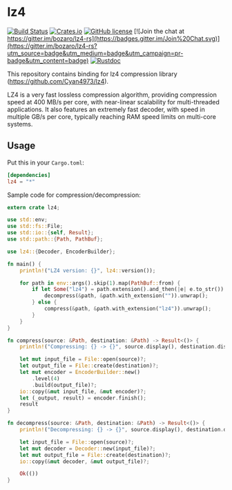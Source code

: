 lz4
====

[![Build Status](https://travis-ci.org/bozaro/lz4-rs.svg?branch=master)](https://travis-ci.org/bozaro/lz4-rs)
[![Crates.io](https://img.shields.io/crates/v/lz4.svg)](https://crates.io/crates/lz4)
[![GitHub license](https://img.shields.io/github/license/bozaro/lz4-rs.svg)](https://github.com/bozaro/lz4-rs/blob/master/LICENSE)
[![Join the chat at https://gitter.im/bozaro/lz4-rs](https://badges.gitter.im/Join%20Chat.svg)](https://gitter.im/bozaro/lz4-rs?utm_source=badge&utm_medium=badge&utm_campaign=pr-badge&utm_content=badge)
[![Rustdoc](https://img.shields.io/badge/doc-rustdoc-green.svg)](https://bozaro.github.io/lz4-rs/lz4/)

This repository contains binding for lz4 compression library (https://github.com/Cyan4973/lz4).

LZ4 is a very fast lossless compression algorithm, providing compression speed at 400 MB/s per core, with near-linear scalability for multi-threaded applications. It also features an extremely fast decoder, with speed in multiple GB/s per core, typically reaching RAM speed limits on multi-core systems.

## Usage

Put this in your `Cargo.toml`:
```toml
[dependencies]
lz4 = "*"
```

Sample code for compression/decompression:
```rust
extern crate lz4;

use std::env;
use std::fs::File;
use std::io::{self, Result};
use std::path::{Path, PathBuf};

use lz4::{Decoder, EncoderBuilder};

fn main() {
    println!("LZ4 version: {}", lz4::version());

    for path in env::args().skip(1).map(PathBuf::from) {
        if let Some("lz4") = path.extension().and_then(|e| e.to_str()) {
            decompress(&path, &path.with_extension("")).unwrap();
        } else {
            compress(&path, &path.with_extension("lz4")).unwrap();
        }
    }
}

fn compress(source: &Path, destination: &Path) -> Result<()> {
    println!("Compressing: {} -> {}", source.display(), destination.display());

    let mut input_file = File::open(source)?;
    let output_file = File::create(destination)?;
    let mut encoder = EncoderBuilder::new()
        .level(4)
        .build(output_file)?;
    io::copy(&mut input_file, &mut encoder)?;
    let (_output, result) = encoder.finish();
    result
}

fn decompress(source: &Path, destination: &Path) -> Result<()> {
    println!("Decompressing: {} -> {}", source.display(), destination.display());

    let input_file = File::open(source)?;
    let mut decoder = Decoder::new(input_file)?;
    let mut output_file = File::create(destination)?;
    io::copy(&mut decoder, &mut output_file)?;

    Ok(())
}
```
